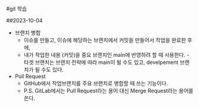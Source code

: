 #git 학습

##2023-10-04
- 브랜치 병합
    - 이슈를 만들고, 이슈에 해당하는 브랜치에서 커밋을 만들어서 작업을 완료한 후에,
    - 내가 작업한 내용 (커밋)을 중요 브랜치인 main에 반영하려 할 때 사용한다.
        -타겟 브랜치는 브랜치 전략에 따라 main이 될 수도 있고, develpement 브랜치가 될 수도 있다.
- Pull Request
    - GitHub에서 작업브랜치를 주요 브랜치로 병합할 때 쓰는 기능이다.
    - P.S. GitLab에서는 Pull Request라는 용어 대신 Merge Request라는 용어를 쓴다.